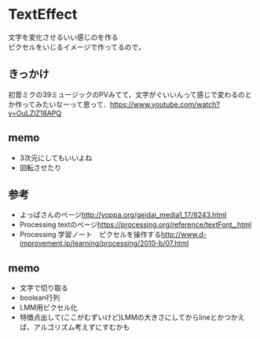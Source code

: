 # TextEffect

文字を変化させるいい感じのを作る  
ピクセルをいじるイメージで作ってるので，

## きっかけ

初音ミクの39ミュージックのPVみてて，文字がぐいいんって感じで変わるのとか作ってみたいなーって思って．<https://www.youtube.com/watch?v=OuLZlZ18APQ>

## memo

* 3次元にしてもいいよね
* 回転させたり

## 参考

* よっぱさんのページ<http://yoppa.org/geidai_media1_17/8243.html>
* Processing textのページ<https://processing.org/reference/textFont_.html>
* Processing 学習ノート　ピクセルを操作する<http://www.d-improvement.jp/learning/processing/2010-b/07.html>


## memo

* 文字で切り取る
* boolean行列
* LMM用ピクセル化
* 特徴点出して(ここがむずいけど)LMMの大きさにしてからlineとかつかえば、アルゴリズム考えずにすむかも


